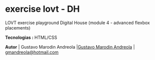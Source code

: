 # exercise lovt - DH
 LOVT exercise playground Digital House (module 4 - advanced flexbox placements)


**Tecnologias :**
HTML/CSS

**Autor**
| Gustavo Marodin Andreola |[Gustavo Marodin Andreola](https://github.com/gmandreola) | gmandreola@hotmail.com